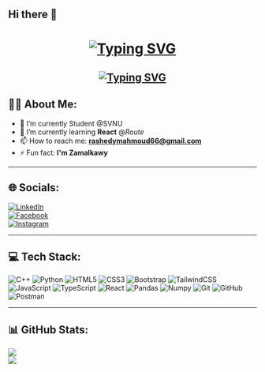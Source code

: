 ## Hi there 👋
 
 <h1 align="center">
  <a href="https://git.io/typing-svg">
    <img src="https://readme-typing-svg.herokuapp.com?font=Fira+Code&size=28&pause=1000&color=FF5733&center=true&vCenter=true&width=500&lines=I'm+Mahmoud+Rashedy&repeat=true" alt="Typing SVG" />
  </a>
</h1>
<h2 align="center">
  <a href="https://git.io/typing-svg">
    <img src="https://readme-typing-svg.herokuapp.com?font=Fira+Code&size=28&pause=1000&color=00FFFF&center=true&vCenter=true&width=500&lines=FrontEnd+Developer&repeat=true" alt="Typing SVG" />
  </a>
</h2>

 
 
## 👨‍💻 About Me:
- 🔭 I’m currently Student @SVNU
- 🌱 I’m currently learning **React** @*Route*   
- 📫 How to reach me: **rashedymahmoud66@gmail.com**  
- ⚡ Fun fact: **I'm Zamalkawy**  

---

## 🌐 Socials:
[![LinkedIn](https://img.shields.io/badge/LinkedIn-%230077B5.svg?logo=linkedin&logoColor=white)](https://www.linkedin.com/in/mahmoud-alrashedy-29a8442a7/)  
[![Facebook](https://img.shields.io/badge/Facebook-%231877F2.svg?logo=Facebook&logoColor=white)](https://www.facebook.com/mahmoud.rashedy.528982)  
[![Instagram](https://img.shields.io/badge/Instagram-%23E4405F.svg?logo=Instagram&logoColor=white)](https://www.instagram.com/mahmoud_rashedy17/)  

---

## 💻 Tech Stack:
 
![C++](https://img.shields.io/badge/c++-%2300599C.svg?style=for-the-badge&logo=c%2B%2B&logoColor=white)
![Python](https://img.shields.io/badge/python-3670A0?style=for-the-badge&logo=python&logoColor=ffdd54)
![HTML5](https://img.shields.io/badge/html5-%23E34F26.svg?style=for-the-badge&logo=html5&logoColor=white)
![CSS3](https://img.shields.io/badge/css3-%231572B6.svg?style=for-the-badge&logo=css3&logoColor=white)
![Bootstrap](https://img.shields.io/badge/bootstrap-%238511FA.svg?style=for-the-badge&logo=bootstrap&logoColor=white)
![TailwindCSS](https://img.shields.io/badge/tailwindcss-%2338B2AC.svg?style=for-the-badge&logo=tailwind-css&logoColor=white)
![JavaScript](https://img.shields.io/badge/javascript-%23323330.svg?style=for-the-badge&logo=javascript&logoColor=%23F7DF1E)
![TypeScript](https://img.shields.io/badge/typescript-%23007ACC.svg?style=for-the-badge&logo=typescript&logoColor=white)
![React](https://img.shields.io/badge/react-%2320232a.svg?style=for-the-badge&logo=react&logoColor=%2361DAFB)
![Pandas](https://img.shields.io/badge/pandas-%23150458.svg?style=for-the-badge&logo=pandas&logoColor=white)
![Numpy](https://img.shields.io/badge/numpy-%23013243.svg?style=for-the-badge&logo=numpy&logoColor=white)
![Git](https://img.shields.io/badge/git-%23F05033.svg?style=for-the-badge&logo=git&logoColor=white)
![GitHub](https://img.shields.io/badge/github-%23121011.svg?style=for-the-badge&logo=github&logoColor=white)
![Postman](https://img.shields.io/badge/postman-%23FF6C37.svg?style=for-the-badge&logo=postman&logoColor=white)


---

## 📊 GitHub Stats:
![](https://github-readme-stats.vercel.app/api?username=AlRashedy17&show_icons=true&theme=dark)  
![](https://github-readme-stats.vercel.app/api/top-langs/?username=AlRashedy17&layout=compact&theme=dark)  
